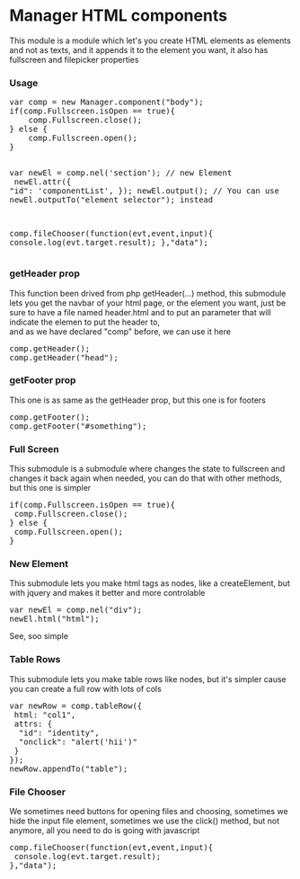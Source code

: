 <h1>Manager HTML components</h1>
<p>
	This module is a module which let's you create HTML elements as elements and not as texts, and it appends it to the element you want, it also has fullscreen and filepicker properties
</p>

<h3>Usage</h3>
<pre class="mngr-code jsHigh">
var comp = new Manager.component("body");
if(comp.Fullscreen.isOpen == true){
	comp.Fullscreen.close();
} else {
	comp.Fullscreen.open();
}

var newEl = comp.nel('section'); // new Element <br>
newEl.attr({
  "id": 'componentList',
});
newEl.output(); // You can use newEl.outputTo("element selector"); instead<br>

comp.fileChooser(function(evt,event,input){
	console.log(evt.target.result);
},"data");
</pre>

<h3>getHeader prop</h3>
<p> This function been drived from php getHeader(...) method, this submodule lets you get the navbar of your html page, or the element you want, just be sure to have a file named header.html and to put an parameter that will indicate the elemen to put the header to,
<br>and as we have declared "comp" before, we can use it here</p>
<pre class="mngr-code jsHigh">
comp.getHeader();
comp.getHeader("head");
</pre>

<h3>getFooter prop</h3>
<p>This one is as same as the getHeader prop, but this one is for footers</p>
<pre class="mngr-code jsHigh">
comp.getFooter();
comp.getFooter("#something");
</pre>

<h3>Full Screen</h3>
<p>This submodule is a submodule where changes the state to fullscreen and changes it back again when needed, you can do that with other methods, but this one is simpler</p>
<pre class="mngr-code jsHigh">
if(comp.Fullscreen.isOpen == true){
 comp.Fullscreen.close();
} else {
 comp.Fullscreen.open();
}
</pre>

<h3>New Element</h3>
<p>This submodule lets you make html tags as nodes, like a createElement, but with jquery and makes it better and more controlable</p>
<pre class="mngr-code jsHigh">
var newEl = comp.nel("div");
newEl.html("html");
</pre>
<p>See, soo simple</p>

<h3>Table Rows</h3>
<p>This submodule lets you make table rows like nodes, but it's simpler cause you can create a full row with lots of cols</p>
<pre class="mngr-code jsHigh">
var newRow = comp.tableRow({
 html: "col1",
 attrs: {
  "id": "identity",
  "onclick": "alert('hii')"
 }
});
newRow.appendTo("table");
</pre>

<h3>File Chooser</h3>
<p>We sometimes need buttons for opening files and choosing, sometimes we hide the input file element, sometimes we use the click() method, but not anymore, all you need to do is going with javascript</p>
<pre class="mngr-code jsHigh">
comp.fileChooser(function(evt,event,input){
 console.log(evt.target.result);
},"data");
</pre>

